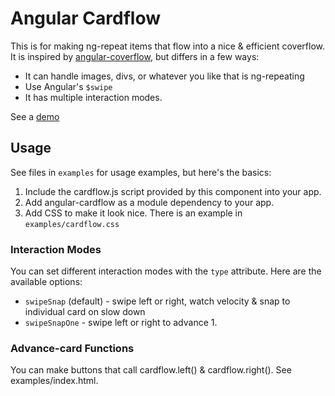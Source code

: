 # Angular Cardflow

This is for making ng-repeat items that flow into a nice & efficient coverflow.  It is inspired by [angular-coverflow](https://github.com/southdesign/angular-coverflow), but differs in a few ways:

*  It can handle images, divs, or whatever you like that is ng-repeating
*  Use Angular's `$swipe`
*  It has multiple interaction modes.

See a [demo](http://konsumer.github.io/angular-cardflow/)

## Usage

See files in `examples` for usage examples, but here's the basics:

1. Include the cardflow.js script provided by this component into your app.
2. Add angular-cardflow as a module dependency to your app.
3. Add CSS to make it look nice. There is an example in `examples/cardflow.css`

### Interaction Modes

You can set different interaction modes with the `type` attribute. Here are the available options:

* `swipeSnap` (default) - swipe left or right, watch velocity & snap to individual card on slow down
* `swipeSnapOne` - swipe left or right to advance 1.

### Advance-card Functions

You can make buttons that call cardflow.left() & cardflow.right(). See examples/index.html.
